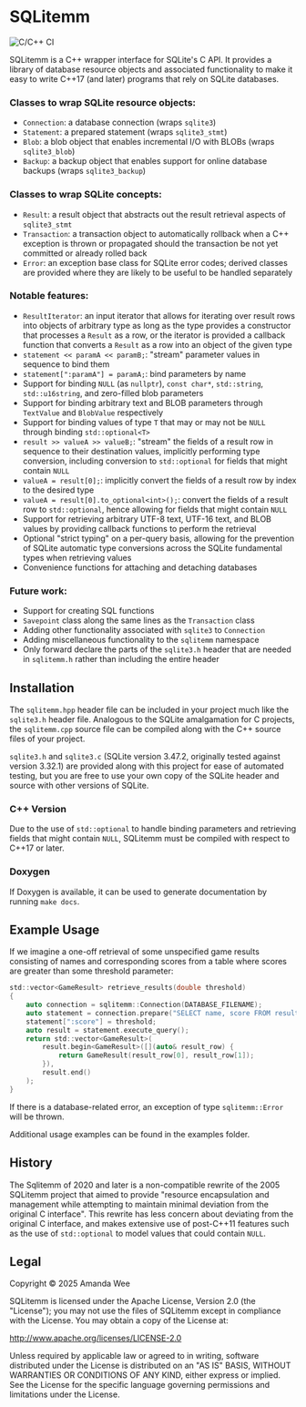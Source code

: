SQLitemm
========
![C/C++ CI](https://github.com/amanda-wee/sqlitemm/workflows/C/C++%20CI/badge.svg)

SQLitemm is a C++ wrapper interface for SQLite's C API. It provides a library of database resource objects and associated functionality to make it easy to write C++17 (and later) programs that rely on SQLite databases.

### Classes to wrap SQLite resource objects:
* `Connection`: a database connection (wraps `sqlite3`)
* `Statement`: a prepared statement (wraps `sqlite3_stmt`)
* `Blob`: a blob object that enables incremental I/O with BLOBs (wraps `sqlite3_blob`)
* `Backup`: a backup object that enables support for online database backups (wraps `sqlite3_backup`)

### Classes to wrap SQLite concepts:
* `Result`: a result object that abstracts out the result retrieval aspects of `sqlite3_stmt`
* `Transaction`: a transaction object to automatically rollback when a C++ exception is thrown or propagated should the transaction be not yet committed or already rolled back
* `Error`: an exception base class for SQLite error codes; derived classes are provided where they are likely to be useful to be handled separately

### Notable features:
* `ResultIterator`: an input iterator that allows for iterating over result rows into objects of arbitrary type as long as the type provides a constructor that processes a `Result` as a row, or the iterator is provided a callback function that converts a `Result` as a row into an object of the given type
* `statement << paramA << paramB;`: "stream" parameter values in sequence to bind them
* `statement[":paramA"] = paramA;`: bind parameters by name
* Support for binding `NULL` (as `nullptr`), `const char*`, `std::string`, `std::u16string`, and zero-filled blob parameters
* Support for binding arbitrary text and BLOB parameters through `TextValue` and `BlobValue` respectively
* Support for binding values of type `T` that may or may not be `NULL` through binding `std::optional<T>`
* `result >> valueA >> valueB;`: "stream" the fields of a result row in sequence to their destination values, implicitly performing type conversion, including conversion to `std::optional` for fields that might contain `NULL`
* `valueA = result[0];`: implicitly convert the fields of a result row by index to the desired type
* `valueA = result[0].to_optional<int>();`: convert the fields of a result row to `std::optional`, hence allowing for fields that might contain `NULL`
* Support for retrieving arbitrary UTF-8 text, UTF-16 text, and BLOB values by providing callback functions to perform the retrieval
* Optional "strict typing" on a per-query basis, allowing for the prevention of SQLite automatic type conversions across the SQLite fundamental types when retrieving values
* Convenience functions for attaching and detaching databases

### Future work:
* Support for creating SQL functions
* `Savepoint` class along the same lines as the `Transaction` class
* Adding other functionality associated with `sqlite3` to `Connection`
* Adding miscellaneous functionality to the `sqlitemm` namespace
* Only forward declare the parts of the `sqlite3.h` header that are needed in `sqlitemm.h` rather than including the entire header

Installation
------------
The `sqlitemm.hpp` header file can be included in your project much like the `sqlite3.h` header file. Analogous to the SQLite amalgamation for C projects, the `sqlitemm.cpp` source file can be compiled along with the C++ source files of your project.

`sqlite3.h` and `sqlite3.c` (SQLite version 3.47.2, originally tested against version 3.32.1) are provided along with this project for ease of automated testing, but you are free to use your own copy of the SQLite header and source with other versions of SQLite.

### C++ Version
Due to the use of `std::optional` to handle binding parameters and retrieving fields that might contain `NULL`, SQLitemm must be compiled with respect to C++17 or later.

### Doxygen
If Doxygen is available, it can be used to generate documentation by running `make docs`.

Example Usage
-------------
If we imagine a one-off retrieval of some unspecified game results consisting of names and corresponding scores from a table where scores are greater than some threshold parameter:
```C
std::vector<GameResult> retrieve_results(double threshold)
{
    auto connection = sqlitemm::Connection(DATABASE_FILENAME);
    auto statement = connection.prepare("SELECT name, score FROM result WHERE score > :score");
    statement[":score"] = threshold;
    auto result = statement.execute_query();
    return std::vector<GameResult>(
        result.begin<GameResult>([](auto& result_row) {
            return GameResult(result_row[0], result_row[1]);
        }),
        result.end()
    );
}
```
If there is a database-related error, an exception of type `sqlitemm::Error` will be thrown.

Additional usage examples can be found in the examples folder.

History
-------
The Sqlitemm of 2020 and later is a non-compatible rewrite of the 2005 SQLitemm project that aimed to provide "resource encapsulation and management while attempting to maintain minimal deviation from the original C interface". This rewrite has less concern about deviating from the original C interface, and makes extensive use of post-C++11 features such as the use of `std::optional` to model values that could contain `NULL`.

Legal
-----
Copyright &copy; 2025 Amanda Wee

SQLitemm is licensed under the Apache License, Version 2.0 (the "License"); you may not use the files of SQLitemm except in compliance with the License. You may obtain a copy of the License at:

http://www.apache.org/licenses/LICENSE-2.0

Unless required by applicable law or agreed to in writing, software distributed under the License is distributed on an "AS IS" BASIS, WITHOUT WARRANTIES OR CONDITIONS OF ANY KIND, either express or implied. See the License for the specific language governing permissions and limitations under the License.
